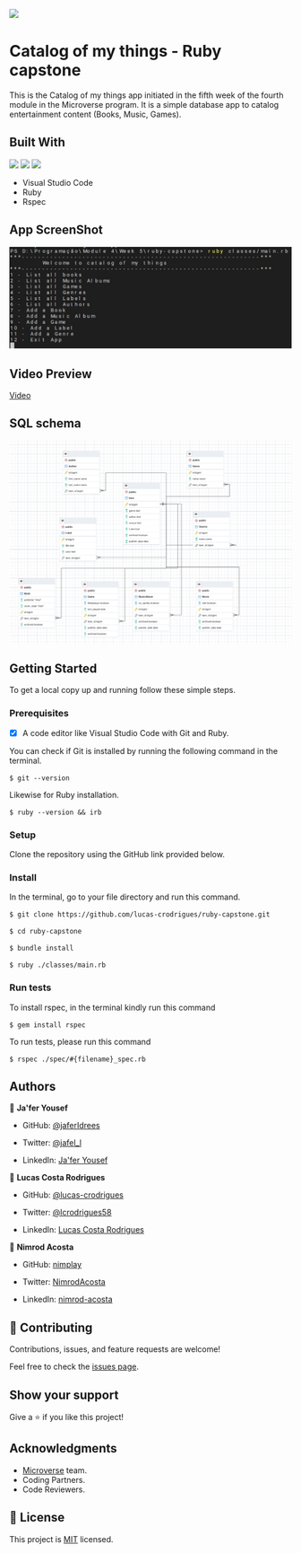 ![](https://img.shields.io/badge/Microverse-blueviolet)
# Catalog of my things - Ruby capstone
 This is the Catalog of my things app initiated in the fifth week of the fourth module in the Microverse program. It is a simple database app to catalog entertainment content (Books, Music, Games).

## Built With
![](https://img.shields.io/badge/-Ruby-red)
![](https://img.shields.io/badge/-VSCode-blue)
![](https://img.shields.io/badge/-Rspec-red)
- Visual Studio Code
- Ruby
- Rspec

 ## App ScreenShot
  ![](./app_ss.JPG)
 ## Video Preview

 [Video](https://drive.google.com/file/d/110VmfAqCoTOFljt-ZpIAKRhu2BTzVX_4/view?usp=sharing)

 ## SQL schema
   ![](./schema.png)


## Getting Started

To get a local copy up and running follow these simple steps.

### Prerequisites

- [x] A code editor like Visual Studio Code with Git and Ruby.

You can check if Git is installed by running the following command in the terminal.
```
$ git --version
```

Likewise for Ruby installation.
```
$ ruby --version && irb
```

### Setup

Clone the repository using the GitHub link provided below.

### Install

In the terminal, go to your file directory and run this command.

```
$ git clone https://github.com/lucas-crodrigues/ruby-capstone.git
```
```
$ cd ruby-capstone
```
```
$ bundle install
```
```
$ ruby ./classes/main.rb
```

### Run tests

To install rspec, in the terminal kindly run this command

```
$ gem install rspec
```

To run tests, please run this command

```
$ rspec ./spec/#{filename}_spec.rb
```

## Authors

👤 **Ja'fer Yousef**

- GitHub: [@jaferIdrees](https://github.com/jaferIdrees)

- Twitter: [@jafel_l](https://twitter.com/jafel_l)

- LinkedIn: [Ja'fer Yousef](https://linkedin.com/in/jaferll)


👤 **Lucas Costa Rodrigues**

- GitHub: [@lucas-crodrigues](https://github.com/lucas-crodrigues)

- Twitter: [@lcrodrigues58](https://twitter.com/lcrodrigues58)

- LinkedIn: [Lucas Costa Rodrigues](https://www.linkedin.com/in/lucascostarodrigues/)

👤 **Nimrod Acosta**

- GitHub: [nimplay](https://github.com/nimplay)

- Twitter: [NimrodAcosta](https://twitter.com/NimrodAcosta)

- LinkedIn: [nimrod-acosta](https://www.linkedin.com/in/nimrod-acosta-734330169/)

## 🤝 Contributing

Contributions, issues, and feature requests are welcome!

Feel free to check the [issues page](../../issues/).

## Show your support
Give a ⭐️ if you like this project!

## Acknowledgments

- [Microverse](https://github.com/microverseinc) team.
- Coding Partners.
- Code Reviewers.

## 📝 License

This project is [MIT](./LICENSE) licensed.
